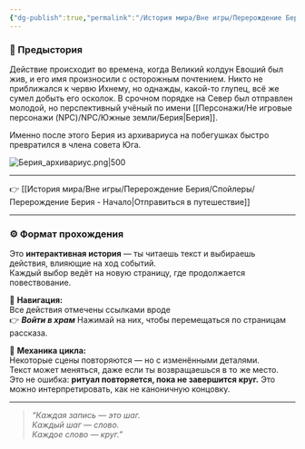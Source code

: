 ```yaml
---
{"dg-publish":true,"permalink":"/История мира/Вне игры/Перерождение Берия/Перерождение Берия - Описание/","noteIcon":"","created":"2025-10-22T10:32:26.265+03:00","updated":"2025-10-22T16:00:16.023+03:00"}
---
```



### 📜 Предыстория

Действие происходит во времена, когда Великий колдун Евоший был жив, и его имя произносили с осторожным почтением. Никто не приближался к червю Ихнему, но однажды, какой-то глупец, всё же сумел добыть его осколок. В срочном порядке на Север был отправлен молодой, но перспективный учёный по имени [[Персонажи/Не игровые персонажи (NPC)/NPC/Южные земли/Берия\|Берия]]. 

Именно после этого Берия из архивариуса на побегушках быстро превратился в члена совета Юга. 

![Берия_архивариус.png|500](/img/user/system/img/NPC/%D0%AE%D0%B6%D0%BD%D1%8B%D0%B5%20%D0%B7%D0%B5%D0%BC%D0%BB%D0%B8/%D0%9D%D0%B8%D0%BB/%D0%91%D0%B5%D1%80%D0%B8%D1%8F_%D0%B0%D1%80%D1%85%D0%B8%D0%B2%D0%B0%D1%80%D0%B8%D1%83%D1%81.png)

---

👉 [[История мира/Вне игры/Перерождение Берия/Спойлеры/Перерождение Берия - Начало\|Отправиться в путешествие]]

---
### ⚙️ Формат прохождения

Это **интерактивная история** — ты читаешь текст и выбираешь действия, влияющие на ход событий.  
Каждый выбор ведёт на новую страницу, где продолжается повествование.

🔹 **Навигация:**  
Все действия отмечены ссылками вроде  
👉 ***Войти в храм***
Нажимай на них, чтобы перемещаться по страницам рассказа.

🔹 **Механика цикла:**  
Некоторые сцены повторяются — но с изменёнными деталями.  
Текст может меняться, даже если ты возвращаешься в то же место.  
Это не ошибка: **ритуал повторяется, пока не завершится круг.** Это можно интерпретировать, как не каноничную концовку. 

---




> *“Каждая запись — это шаг.  
> Каждый шаг — слово.  
> Каждое слово — круг.”*
